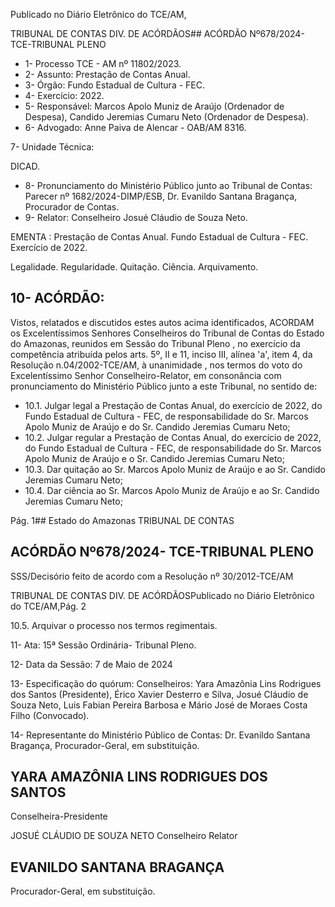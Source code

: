 Publicado  no  Diário  Eletrônico do TCE/AM,

TRIBUNAL DE CONTAS DIV. DE ACÓRDÃOS## ACÓRDÃO Nº678/2024- TCE-TRIBUNAL PLENO

- 1- Processo TCE - AM nº 11802/2023.
- 2- Assunto: Prestação de Contas Anual.
- 3- Órgão: Fundo Estadual de Cultura - FEC.
- 4- Exercício: 2022.
- 5- Responsável: Marcos  Apolo  Muniz  de  Araújo  (Ordenador  de  Despesa),  Candido Jeremias Cumaru Neto (Ordenador de Despesa).
- 6- Advogado: Anne Paiva de Alencar - OAB/AM 8316.

7- Unidade Técnica:

DICAD.

- 8- Pronunciamento  do  Ministério  Público  junto  ao  Tribunal  de  Contas: Parecer  nº 1682/2024-DIMP/ESB, Dr. Evanildo Santana Bragança, Procurador de Contas.
- 9- Relator: Conselheiro Josué Cláudio de Souza Neto.

EMENTA : Prestação de Contas Anual. Fundo Estadual de Cultura - FEC. Exercício de 2022.

Legalidade. Regularidade. Quitação. Ciência. Arquivamento.

## 10-  ACÓRDÃO:

Vistos, relatados e discutidos estes autos acima identificados, ACORDAM os Excelentíssimos Senhores Conselheiros do Tribunal de Contas do Estado do Amazonas, reunidos em Sessão do Tribunal Pleno , no exercício da competência atribuída pelos arts. 5º, II e 11, inciso III, alínea 'a', item 4, da Resolução n.04/2002-TCE/AM, à unanimidade , nos termos do voto do Excelentíssimo Senhor Conselheiro-Relator, em consonância com pronunciamento do Ministério Público junto a este Tribunal, no sentido de:

- 10.1. Julgar legal a Prestação de Contas Anual, do exercício de 2022, do Fundo Estadual de Cultura - FEC, de responsabilidade do Sr. Marcos Apolo Muniz de Araújo e do Sr. Candido Jeremias Cumaru Neto;
- 10.2. Julgar regular a  Prestação de Contas Anual, do exercício de 2022, do  Fundo  Estadual  de  Cultura  -  FEC,  de  responsabilidade  do Sr. Marcos Apolo Muniz de Araújo e o Sr. Candido Jeremias Cumaru Neto;
- 10.3. Dar quitação ao Sr. Marcos  Apolo  Muniz  de Araújo e ao Sr. Candido Jeremias Cumaru Neto;
- 10.4. Dar  ciência ao Sr.  Marcos  Apolo  Muniz  de  Araújo e  ao Sr. Candido Jeremias Cumaru Neto;

Pág. 1## Estado do Amazonas TRIBUNAL DE CONTAS

## ACÓRDÃO Nº678/2024- TCE-TRIBUNAL PLENO

SSS/Decisório feito de acordo com a Resolução nº 30/2012-TCE/AM

TRIBUNAL DE CONTAS DIV. DE ACÓRDÃOSPublicado  no  Diário  Eletrônico do TCE/AM,Pág. 2

10.5. Arquivar o processo nos termos regimentais.

11-  Ata: 15ª Sessão Ordinária- Tribunal Pleno.

12-  Data da Sessão: 7 de Maio de 2024

13-  Especificação  do  quórum: Conselheiros:  Yara  Amazônia  Lins  Rodrigues  dos Santos (Presidente), Érico Xavier Desterro e Silva, Josué Cláudio de Souza Neto, Luis Fabian Pereira Barbosa e Mário José de Moraes Costa Filho (Convocado).

14-  Representante do Ministério Público de Contas: Dr. Evanildo Santana Bragança, Procurador-Geral, em substituição.

## YARA AMAZÔNIA LINS RODRIGUES DOS SANTOS

Conselheira-Presidente

JOSUÉ CLÁUDIO DE SOUZA NETO Conselheiro Relator

## EVANILDO SANTANA BRAGANÇA

Procurador-Geral, em substituição.